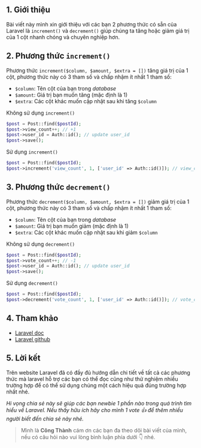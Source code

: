 ## 1. Giới thiệu

Bài viết này mình xin giới thiệu với các bạn 2 phương thức có sẵn của Laravel là `increment()` và `decrement()` giúp chúng ta tăng hoặc giảm giá trị của 1 cột nhanh chóng và chuyên nghiệp hơn.

## 2. Phương thức `increment()`

Phương thức `increment($column, $amount, $extra = [])` tăng giá trị của 1 cột, phương thức này có 3 tham số và chấp nhậm ít nhất 1 tham số:
- `$column`: Tên cột của bạn trong *database*
- `$amount`: Giá trị bạn muốn tăng (mặc định là 1)
- `$extra`: Các cột khác muốn cập nhật sau khi tăng `$column`

Không sử dụng `increment()`
```php
$post = Post::find($postId);
$post->view_count++; // +1
$post->user_id = Auth::id(); // update user_id
$post->save();
```

Sử dụng `increment()`
```php
$post = Post::find($postId);
$post->increment('view_count', 1, ['user_id' => Auth::id()]); // view_count + 1 and update user_id
```

## 3. Phương thức `decrement()`
Phương thức `decrement($column, $amount, $extra = [])` giảm giá trị của 1 cột, phương thức này có 3 tham số và chấp nhậm ít nhất 1 tham số:
- `$column`: Tên cột của bạn trong *database*
- `$amount`: Giá trị bạn muốn giảm (mặc định là 1)
- `$extra`: Các cột khác muốn cập nhật sau khi giảm `$column`

Không sử dụng `decrement()`
```php
$post = Post::find($postId);
$post->vote_count++; // -1
$post->user_id = Auth::id(); // update user_id
$post->save();
```

Sử dụng `decrement()`
```php
$post = Post::find($postId);
$post->decrement('vote_count', 1, ['user_id' => Auth::id()]); // vote_count - 1 and update user_id
```

## 4. Tham khảo

- [Laravel doc](https://laravel.com/docs/9.x/queries#increment-and-decrement)
- [Laravel github](https://github.com/laravel/framework/blob/9.x/src/Illuminate/Database/Eloquent/Model.php#L874)

## 5. Lời kết

Trên website Laravel đã có đầy đủ hướng dẫn chi tiết về tất cả các phương thức mà laravel hỗ trợ các bạn có thể đọc cũng như thử nghiệm nhiều trường hợp để có thể sử dụng chúng một cách hiệu quả đúng trường hợp nhất nhé.

*Hi vọng chia sẻ này sẽ giúp các bạn newbie 1 phần nào trong quá trình tìm hiểu về Laravel. Nếu thấy hữu ích hãy cho mình 1 vote 👍 để thêm nhiều người biết đến chia sẻ này nhé.*

> Mình là **Công Thành** cám ơn các bạn đa theo dõi bài viết của mình, nếu có câu hỏi nào vui lòng bình luận phía dưới 👇 nhé.
